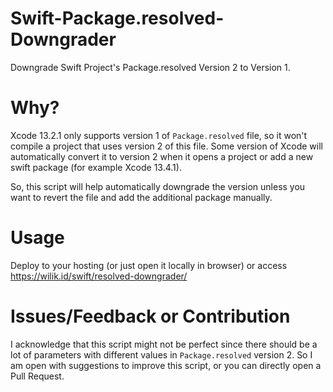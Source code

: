 # Swift-Package.resolved-Downgrader
Downgrade Swift Project's Package.resolved Version 2 to Version 1.

# Why?
Xcode 13.2.1 only supports version 1 of `Package.resolved` file, so it won't compile a project that uses version 2 of this file. Some version of Xcode will automatically convert it to version 2 when it opens a project or add a new swift package (for example Xcode 13.4.1).

So, this script will help automatically downgrade the version unless you want to revert the file and add the additional package manually.

# Usage
Deploy to your hosting (or just open it locally in browser) or access https://wilik.id/swift/resolved-downgrader/

# Issues/Feedback or Contribution
I acknowledge that this script might not be perfect since there should be a lot of parameters with different values in `Package.resolved` version 2. So I am open with suggestions to improve this script, or you can directly open a Pull Request.
